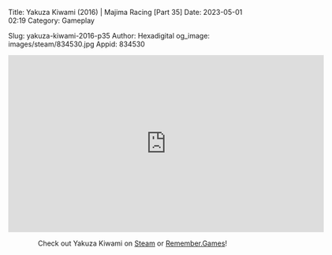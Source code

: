 Title: Yakuza Kiwami (2016) | Majima Racing [Part 35]
Date: 2023-05-01 02:19
Category: Gameplay

Slug: yakuza-kiwami-2016-p35
Author: Hexadigital
og_image: images/steam/834530.jpg
Appid: 834530

<center><iframe src="https://www.youtube.com/embed/tO7gJV6_q8U?feature=oembed" allow="accelerometer; autoplay; encrypted-media; gyroscope; picture-in-picture" width="640" height="360" frameborder="0"></iframe>

Check out Yakuza Kiwami on [Steam](https://store.steampowered.com/app/834530/?curator_clanid=34633900) or [Remember.Games](https://remember.games/game/342/)!</center>